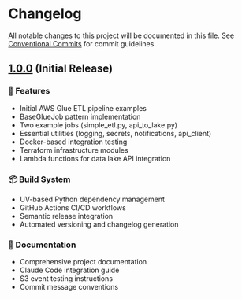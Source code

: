 # Changelog

All notable changes to this project will be documented in this file. See [Conventional Commits](https://conventionalcommits.org) for commit guidelines.

## [1.0.0](https://github.com/your-org/aws-glue-example/releases/tag/v1.0.0) (Initial Release)

### 🚀 Features

- Initial AWS Glue ETL pipeline examples
- BaseGlueJob pattern implementation
- Two example jobs (simple_etl.py, api_to_lake.py)
- Essential utilities (logging, secrets, notifications, api_client)
- Docker-based integration testing
- Terraform infrastructure modules
- Lambda functions for data lake API integration

### 📦 Build System

- UV-based Python dependency management
- GitHub Actions CI/CD workflows
- Semantic release integration
- Automated versioning and changelog generation

### 📝 Documentation

- Comprehensive project documentation
- Claude Code integration guide
- S3 event testing instructions
- Commit message conventions